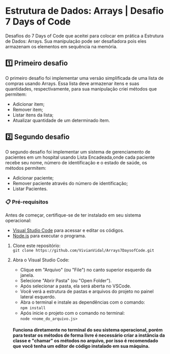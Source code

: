 

# Estrutura de Dados: Arrays | Desafio 7 Days of Code

Desafios do 7 Days of Code que aceitei para colocar em prática a Estrutura de Dados: Arrays.
Sua manipulação pode ser desafiadora pois eles armazenam os elementos em sequência na memória.

## 1️⃣ Primeiro desafio 

O primeiro desafio foi implementar uma versão simplificada de uma lista de compras usando Arrays. Essa lista deve armazenar itens e suas quantidades, respectivamente, para sua manipulação criei métodos que permitem:
- Adicionar item;
- Remover item;
- Listar itens da lista;
- Atualizar quantidade de um determinado item.

## 2️⃣ Segundo desafio

O segundo desafio foi implementar um sistema de gerenciamento de pacientes em um hospital usando Lista Encadeada,onde cada paciente recebe seu nome, número de identificação e o estado de saúde, os métodos permitem:
- Adicionar paciente;
- Remover paciente através do número de identificação;
- Listar Pacientes.


### 📋 Pré-requisitos

Antes de começar, certifique-se de ter instalado em seu sistema operacional:
* [Visual Studio Code](https://code.visualstudio.com/) para acessar e editar os códigos.
* [Node.js](https://nodejs.org/en/download/current) para executar o programa.

1. Clone este repositório:
   <br>
   ```git clone https://github.com/VivianVidal/Arrays7DaysofCode.git```

2. Abra o Visual Studio Code:
   * Clique em "Arquivo" (ou "File") no canto superior esquerdo da janela.
   * Selecione "Abrir Pasta" (ou "Open Folder").
   * Após selecionar a pasta, ela será aberta no VSCode.
   * Você verá a estrutura de pastas e arquivos do projeto no painel lateral esquerdo.
   * Abra o terminal e instale as dependências com o comando:
     <br>
     ```npm install```
   * Após inicie o projeto com o comando no terminal:
     <br>
     ```node <nome_do_arquivo.js>```

   #### Funciona diretamente no terminal do seu sistema operacional, porém para testar os métodos de forma livre é necessário criar a instância da classe e "chamar" os métodos no arquivo, por isso é recomendado que você tenha um editor de código instalado em sua máquina.

